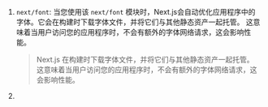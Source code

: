 1.  `next/font`: 当您使用该 `next/font` 模块时，Next.js会自动优化应用程序中的字体。它会在构建时下载字体文件，并将它们与其他静态资产一起托管。
    这意味着当用户访问您的应用程序时，不会有额外的字体网络请求，这会影响性能。
    > Next.js 在构建时下载字体文件，并将它们与其他静态资产一起托管。这意味着当用户访问您的应用程序时，不会有额外的字体网络请求，这会影响性能。
2. 
